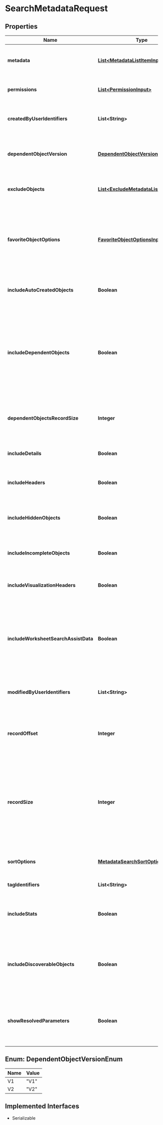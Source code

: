 

# SearchMetadataRequest


## Properties

| Name | Type | Description | Notes |
|------------ | ------------- | ------------- | -------------|
|**metadata** | [**List&lt;MetadataListItemInput&gt;**](MetadataListItemInput.md) | Metadata objects such as Liveboards, Answers, and Worksheets. |  [optional] |
|**permissions** | [**List&lt;PermissionInput&gt;**](PermissionInput.md) | Object permission details to search by. |  [optional] |
|**createdByUserIdentifiers** | **List&lt;String&gt;** | GUID or name of user who created the metadata object. |  [optional] |
|**dependentObjectVersion** | [**DependentObjectVersionEnum**](#DependentObjectVersionEnum) | Version of the dependent table of the metadata objects like Worksheets. |  [optional] |
|**excludeObjects** | [**List&lt;ExcludeMetadataListItemInput&gt;**](ExcludeMetadataListItemInput.md) | List of metadata objects to exclude from search. |  [optional] |
|**favoriteObjectOptions** | [**FavoriteObjectOptionsInput**](FavoriteObjectOptionsInput.md) | Options to sort the API response by objects set as favorites for the logged-in user or the users specified in the API request. |  [optional] |
|**includeAutoCreatedObjects** | **Boolean** | Includes system-generated metadata objects. |  [optional] |
|**includeDependentObjects** | **Boolean** | Includes dependents of the metadata object specified in the API request. For example, a worksheet can consist of dependent objects such as Liveboards or Answers. |  [optional] |
|**dependentObjectsRecordSize** | **Integer** | The maximum number of dependents to include per metadata object. |  [optional] |
|**includeDetails** | **Boolean** | Includes complete details of the metadata objects. |  [optional] |
|**includeHeaders** | **Boolean** | Includes headers of the metadata objects. |  [optional] |
|**includeHiddenObjects** | **Boolean** | Includes details of the hidden objects, such as a column in a worksheet or a table. |  [optional] |
|**includeIncompleteObjects** | **Boolean** | Includes objects with incomplete metadata. |  [optional] |
|**includeVisualizationHeaders** | **Boolean** | Includes visualization headers of the specified Liveboard object. |  [optional] |
|**includeWorksheetSearchAssistData** | **Boolean** | If search assistance lessons are configured on a worksheet, the API returns the search assist data for Worksheet objects. |  [optional] |
|**modifiedByUserIdentifiers** | **List&lt;String&gt;** | Includes ID or names of the users who modified the metadata object. |  [optional] |
|**recordOffset** | **Integer** | The starting record number from where the records should be included. |  [optional] |
|**recordSize** | **Integer** | The number of records that should be included. It is recommended to use a smaller &#x60;record_size&#x60; when fetching dependent objects or any of the additional metadata detail options. |  [optional] |
|**sortOptions** | [**MetadataSearchSortOptions**](MetadataSearchSortOptions.md) | Sort options to filter metadata details. |  [optional] |
|**tagIdentifiers** | **List&lt;String&gt;** | Tags to filter metadata objects by |  [optional] |
|**includeStats** | **Boolean** | Indicates whether to include stats of the metadata objects. |  [optional] |
|**includeDiscoverableObjects** | **Boolean** | &lt;div&gt;Version: 10.7.0.cl or later &lt;/div&gt;  Boolean to indicate whether to include discoverable metadata objects. |  [optional] |
|**showResolvedParameters** | **Boolean** | &lt;div&gt;Version: 10.9.0.cl or later &lt;/div&gt;  Indicates whether to show resolved parameterised values. |  [optional] |



## Enum: DependentObjectVersionEnum

| Name | Value |
|---- | -----|
| V1 | &quot;V1&quot; |
| V2 | &quot;V2&quot; |


## Implemented Interfaces

* Serializable



